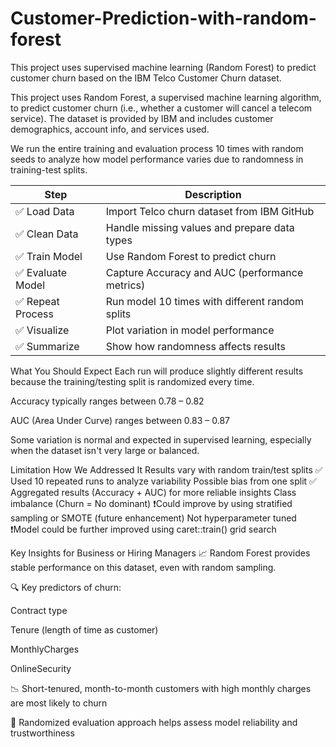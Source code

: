 # Customer-Prediction-with-random-forest
This project uses supervised machine learning (Random Forest) to predict customer churn based on the IBM Telco Customer Churn dataset.

This project uses Random Forest, a supervised machine learning algorithm, to predict customer churn (i.e., whether a customer will cancel a telecom service). The dataset is provided by IBM and includes customer demographics, account info, and services used.

We run the entire training and evaluation process 10 times with random seeds to analyze how model performance varies due to randomness in training-test splits.






| Step             | Description                                     |
| ---------------- | ----------------------------------------------- |
| ✅ Load Data      | Import Telco churn dataset from IBM GitHub      |
| ✅ Clean Data     | Handle missing values and prepare data types    |
| ✅ Train Model    | Use Random Forest to predict churn              |
| ✅ Evaluate Model | Capture Accuracy and AUC (performance metrics)  |
| ✅ Repeat Process | Run model 10 times with different random splits |
| ✅ Visualize      | Plot variation in model performance             |
| ✅ Summarize      | Show how randomness affects results             |







What You Should Expect
Each run will produce slightly different results because the training/testing split is randomized every time.

Accuracy typically ranges between 0.78 – 0.82

AUC (Area Under Curve) ranges between 0.83 – 0.87

Some variation is normal and expected in supervised learning, especially when the dataset isn't very large or balanced.






Limitation	                                How We Addressed It
Results vary with random train/test splits	✅ Used 10 repeated runs to analyze variability
Possible bias from one split	              ✅ Aggregated results (Accuracy + AUC) for more reliable insights
Class imbalance (Churn = No dominant)	      ❗Could improve by using stratified sampling or SMOTE (future enhancement)
Not hyperparameter tuned	                  ❗Model could be further improved using caret::train() grid search


 
 
 Key Insights for Business or Hiring Managers
📈 Random Forest provides stable performance on this dataset, even with random sampling.

🔍 Key predictors of churn:

Contract type

Tenure (length of time as customer)

MonthlyCharges

OnlineSecurity

📉 Short-tenured, month-to-month customers with high monthly charges are most likely to churn

🔁 Randomized evaluation approach helps assess model reliability and trustworthiness
